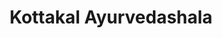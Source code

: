 ---
title: "Kottakal Ayurvedashala"
url: /thookkupalam/kottakal-ayurvedashala/
shop: Sanitätshaus
---